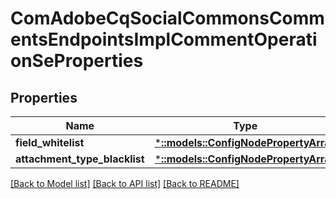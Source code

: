 # ComAdobeCqSocialCommonsCommentsEndpointsImplCommentOperationSeProperties

## Properties
Name | Type | Description | Notes
------------ | ------------- | ------------- | -------------
**field_whitelist** | [***::models::ConfigNodePropertyArray**](configNodePropertyArray.md) |  | [optional] 
**attachment_type_blacklist** | [***::models::ConfigNodePropertyArray**](configNodePropertyArray.md) |  | [optional] 

[[Back to Model list]](../README.md#documentation-for-models) [[Back to API list]](../README.md#documentation-for-api-endpoints) [[Back to README]](../README.md)


